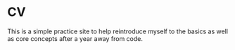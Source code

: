 # CV

This is a simple practice site to help reintroduce myself to the basics as well as core concepts after a year away from code.
